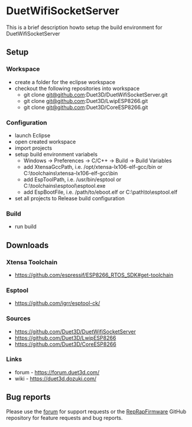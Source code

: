 # DuetWifiSocketServer

This is a brief description howto setup the build environment for DuetWifiSocketServer

## Setup

### Workspace

- create a folder for the eclipse workspace
- checkout the following repositories into workspace
  - git clone git@github.com:Duet3D/DuetWifiSocketServer.git
  - git clone git@github.com:Duet3D/LwipESP8266.git
  - git clone git@github.com:Duet3D/CoreESP8266.git

### Configuration

- launch Eclipse
- open created workspace
- import projects
- setup build environment variabels
  - Windows -> Preferences -> C/C++ -> Build -> Build Variables
  - add XtensaGccPath, i.e. /opt/xtensa-lx106-elf-gcc/bin or C:\toolchains\xtensa-lx106-elf-gcc\bin
  - add EspToolPath, i.e. /usr/bin/esptool or C:\toolchains\esptool\esptool.exe
  - add EspBootFile, i.e. /path/to/eboot.elf or C:\path\to\esptool.elf
- set all projects to Release build configuration

### Build

- run build

## Downloads

### Xtensa Toolchain

- https://github.com/espressif/ESP8266_RTOS_SDK#get-toolchain

### Esptool

- https://github.com/igrr/esptool-ck/

### Sources

- https://github.com/Duet3D/DuetWifiSocketServer
- https://github.com/Duet3D/LwipESP8266
- https://github.com/Duet3D/CoreESP8266

### Links

- forum - https://forum.duet3d.com/
- wiki - https://duet3d.dozuki.com/


## Bug reports

Please use the [forum](https://forum.duet3d.com) for support requests or the [RepRapFirmware](https://github.com/Duet3D/RepRapFirmware/issues) GitHub repository for feature requests and bug reports.
